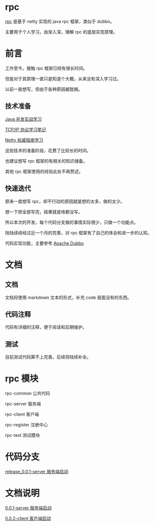 # rpc

[rpc](https://github.com/houbb/rpc) 是基于 netty 实现的 java rpc 框架，类似于 dubbo。

主要用于个人学习，由渐入深，理解 rpc 的底层实现原理。

# 前言

工作至今，接触 rpc 框架已经有很长时间。

但是对于其原理一直只是知道个大概，从来没有深入学习过。

以前一直想写，但由于各种原因被耽搁。

## 技术准备

[Java 并发实战学习](https://houbb.github.io/2019/01/18/jcip-00-overview)

[TCP/IP 协议学习笔记](https://houbb.github.io/2019/04/05/protocol-tcp-ip-01-overview-01)

[Netty 权威指南学习](https://houbb.github.io/2019/05/10/netty-definitive-gudie-00-overview)

这些技术的准备阶段，花费了比较长的时间。

也建议想写 rpc 框架的有相关的知识储备。

其他 rpc 框架使用的经验此处不再赘述。

## 快速迭代

原来一直想写 rpc，却不行动的原因就是想的太多，做的太少。

想一下把全部写完，结果就是啥都没写。

所以本次的开发，每个代码分支做的事情实际很少，只做一个功能点。

陆陆续续经过近一个月的完善，对 rpc 框架有了自己的体会和进一步的认知。

代码实现功能，主要参考 [Apache Dubbo](http://dubbo.apache.org/en-us/)

# 文档

## 文档

文档将使用 markdown 文本的形式，补充 code 层面没有的东西。

## 代码注释

代码有详细的注释，便于阅读和后期维护。

## 测试

目前测试代码算不上完善。后续将陆续补全。

# rpc 模块

rpc-common 公共代码

rpc-server 服务端

rpc-client 客户端

rpc-register 注册中心

rpc-test 测试模块

# 代码分支

[release_0.0.1-server 服务端启动](https://github.com/houbb/rpc/tree/release_0.0.1)

# 文档说明

[0.0.1-server 服务端启动](https://github.com/houbb/rpc/blob/master/doc/dev/0.0.1-server%20服务端启动.md)

[0.0.2-client 客戶端启动](https://github.com/houbb/rpc/blob/master/doc/dev/0.0.2-client%20客户端启动.md)
